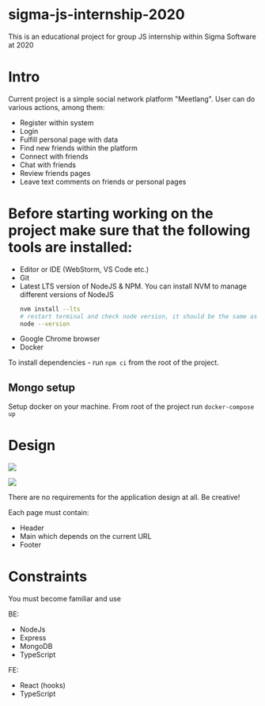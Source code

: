 # sigma-js-internship-2020

This is an educational project for group JS internship within Sigma Software at 2020

# Intro

Current project is a simple social network platform "Meetlang". User can do various actions, among them:

- Register within system
- Login
- Fulfill personal page with data
- Find new friends within the platform
- Connect with friends
- Chat with friends
- Review friends pages
- Leave text comments on friends or personal pages

# Before starting working on the project make sure that the following tools are installed:

- Editor or IDE (WebStorm, VS Code etc.)
- Git
- Latest LTS version of NodeJS & NPM. You can install NVM to manage different versions of NodeJS
  ```sh
  nvm install --lts
  # restart terminal and check node version, it should be the same as .nvmrc file
  node --version
  ```
- Google Chrome browser
- Docker

To install dependencies - run `npm ci` from the root of the project.

## Mongo setup

Setup docker on your machine. From root of the project run `docker-compose up`

# Design

[![](https://img.shields.io/badge/source-figma-blue?style=flat)](https://www.figma.com/file/gAndxaAQxPZ20cYJdKxRuH/Fullstack-Internship)

[![](https://img.shields.io/badge/source-UML_diagrams-yellow?style=flat)](https://app.diagrams.net/#G1tMWymHu0FNsaB1YHXNU6JCnRNpGu9TLb)

There are no requirements for the application design at all. Be creative!

Each page must contain:

- Header
- Main which depends on the current URL
- Footer

# Constraints

You must become familiar and use

BE:

- NodeJs
- Express
- MongoDB
- TypeScript

FE:

- React (hooks)
- TypeScript
